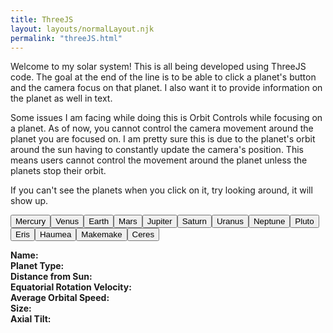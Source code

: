 ```yaml
---
title: ThreeJS
layout: layouts/normalLayout.njk
permalink: "threeJS.html"
---
```

Welcome to my solar system! This is all being developed using ThreeJS code. The goal at the end of the line is to be able to click a planet's button and the camera focus on that planet. I also want it to provide information on the planet as well in text.

Some issues I am facing while doing this is Orbit Controls while focusing on a planet. As of now, you cannot control the camera movement around the planet you are focused on. I am pretty sure this is due to the planet's orbit around the sun having to constantly update the camera's position. This means users cannot control the movement around the planet unless the planets stop their orbit.

If you can't see the planets when you click on it, try looking around, it will show up.
<br>

<button id="followMercuryBtn" onclick='mercuryText()'>Mercury</button><button id="followVenusBtn" onclick='venusText()'>Venus</button><button id="followEarthBtn" onclick='earthText()'>Earth</button><button id="followMarsBtn" onclick='marsText()'>Mars</button><button id="followJupiterBtn" onclick='jupiterText()'>Jupiter</button><button id="followSaturnBtn" onclick='saturnText()'>Saturn</button><button id="followUranusBtn" onclick='uranusText()'>Uranus</button><button id="followNeptuneBtn" onclick='neptuneText()'>Neptune</button><button id="followPlutoBtn" onclick='plutoText()'>Pluto</button><button id="followErisBtn" onclick='erisText()'>Eris</button><button id="followHaumeaBtn" onclick='haumeaText()'>Haumea</button><button id="followMakemakeBtn" onclick='makemakeText()'>Makemake</button><button id="followCeresBtn" onclick='ceresText()'>Ceres</button>
<div id="info">
<p>
<span id='boldStuff'>
<strong>Name:</strong><br>
<strong>Planet Type:</strong><br>
<strong>Distance from Sun:</strong><br>
<strong>Equatorial Rotation Velocity:</strong><br>
<strong>Average Orbital Speed:</strong><br>
<strong>Size:</strong><br>
<strong>Axial Tilt:</strong><br>
</span>
</p>
</div>
<div id="threejs-container">
<canvas id="bg"></canvas>
</div>
<script type="module" src="js/main.js"></script>
<script>
let followMercury = false;
document.getElementById('followMercuryBtn').addEventListener('click', () => {
    followMercury = !followMercury;
    const button = document.getElementById('followMercuryBtn');
});
let followVenus = false;
document.getElementById('followVenusBtn').addEventListener('click', () => {
    followVenus = !followVenus;
    const button = document.getElementById('followVenusBtn');
});
let followEarth = false;
document.getElementById('followEarthBtn').addEventListener('click', () => {
    followEarth = !followEarth;
    const button = document.getElementById('followEarthBtn');
});
let followMars = false;
document.getElementById('followMarsBtn').addEventListener('click', () => {
    followMars = !followMars;
    const button = document.getElementById('followMarsBtn');
});
let followJupiter = false;
document.getElementById('followJupiterBtn').addEventListener('click', () => {
    followJupiter = !followJupiter;
    const button = document.getElementById('followJupiterBtn');
});
let followSaturn = false;
document.getElementById('followSaturnBtn').addEventListener('click', () => {
    followSaturn = !followSaturn;
    const button = document.getElementById('followSaturnBtn');
});
let followUranus = false;
document.getElementById('followUranusBtn').addEventListener('click', () => {
    followUranus = !followUranus;
    const button = document.getElementById('followUranusBtn');
});
let followNeptune = false;
document.getElementById('followNeptuneBtn').addEventListener('click', () => {
    followNeptune = !followNeptune;
    const button = document.getElementById('followNeptuneBtn');
});
let followPluto = false;
document.getElementById('followPlutoBtn').addEventListener('click', () => {
    followPluto = !followPluto;
    const button = document.getElementById('followPlutoBtn');
});
let followEris = false;
document.getElementById('followErisBtn').addEventListener('click', () => {
    followEris = !followEris;
    const button = document.getElementById('followErisBtn');
});
let followHaumea = false;
document.getElementById('followHaumeaBtn').addEventListener('click', () => {
    followHaumea = !followHaumea;
    const button = document.getElementById('followHaumeaBtn');
});
let followMakemake = false;
document.getElementById('followMakemakeBtn').addEventListener('click', () => {
    followMakemake = !followMakemake;
    const button = document.getElementById('followMakemakeBtn');
});
let followCeres = false;
document.getElementById('followCeresBtn').addEventListener('click', () => {
    followCeres = !followCeres;
    const button = document.getElementById('followCeresBtn');
});
</script>